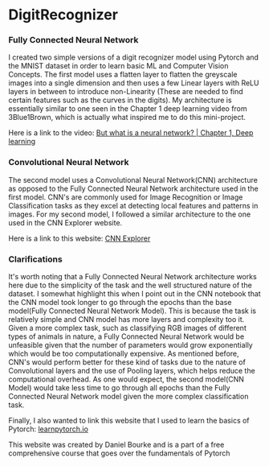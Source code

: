 # DigitRecognizer

### Fully Connected Neural Network
I created two simple versions of a digit recognizer model using Pytorch and the MNIST dataset in order to learn basic ML and Computer Vision Concepts.
The first model uses a flatten layer to flatten the greyscale images into a single dimension and then uses a few Linear layers with ReLU layers in between to introduce non-Linearity (These are needed to find certain features such as the curves in the digits). My architecture is essentially similar to one seen in the Chapter 1 deep learning video from 3Blue1Brown, which is actually what inspired me to do this mini-project. 

Here is a link to the video: [But what is a neural network? | Chapter 1, Deep learning](https://www.youtube.com/watch?v=aircAruvnKk&t=11s)

### Convolutional Neural Network
The second model uses a Convolutional Neural Network(CNN) architecture as opposed to the Fully Connected Neural Network architecture used in the first model. CNN's are commonly used for Image Recognition or Image Classification tasks as they excel at detecting local features and patterns in images. For my second model, I followed a similar architecture to the one used in the CNN Explorer website. 

Here is a link to this website: [CNN Explorer](https://poloclub.github.io/cnn-explainer/)

### Clarifications
It's worth noting that a Fully Connected Neural Network architecture works here due to the simplicity of the task and the well structured nature of the dataset. I somewhat highlight this when I point out in the CNN notebook that the CNN model took longer to go through the epochs than the base model(Fully Connected Neural Network Model). This is because the task is relatively simple and CNN model has more layers and complexity too it. Given a more complex task, such as classifying RGB images of different types of animals in nature, a Fully Connected Neural Network would be unfeasible given that the number of parameters would grow exponentially which would be too computationally expensive. As mentioned before, CNN's would perform better for these kind of tasks due to the nature of Convolutional layers and the use of Pooling layers, which helps reduce the computational overhead. As one would expect, the second model(CNN Model) would take less time to go through all epochs than the Fully Connected Neural Network model given the more complex classification task.

Finally, I also wanted to link this website that I used to learn the basics of Pytorch: [learnpytorch.io](https://www.learnpytorch.io)

This website was created by Daniel Bourke and is a part of a free comprehensive course that goes over the fundamentals of Pytorch
